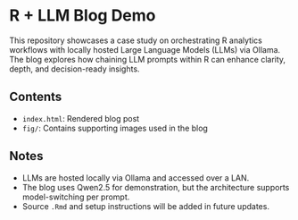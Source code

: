 # R + LLM Blog Demo

This repository showcases a case study on orchestrating R analytics workflows with locally hosted Large Language Models (LLMs) via Ollama. The blog explores how chaining LLM prompts within R can enhance clarity, depth, and decision-ready insights.

## Contents
- `index.html`: Rendered blog post
- `fig/`: Contains supporting images used in the blog

## Notes
- LLMs are hosted locally via Ollama and accessed over a LAN.
- The blog uses Qwen2.5 for demonstration, but the architecture supports model-switching per prompt.
- Source `.Rmd` and setup instructions will be added in future updates.

 
